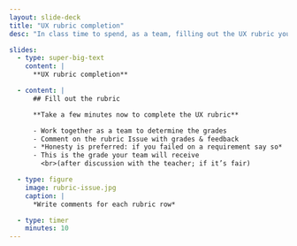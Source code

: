 ```yaml
---
layout: slide-deck
title: "UX rubric completion"
desc: "In class time to spend, as a team, filling out the UX rubric you proposed."

slides:
  - type: super-big-text
    content: |
      **UX rubric completion**

  - content: |
      ## Fill out the rubric

      **Take a few minutes now to complete the UX rubric**

      - Work together as a team to determine the grades
      - Comment on the rubric Issue with grades & feedback
      - *Honesty is preferred: if you failed on a requirement say so*
      - This is the grade your team will receive
        <br>(after discussion with the teacher; if it’s fair)

  - type: figure
    image: rubric-issue.jpg
    caption: |
      *Write comments for each rubric row*

  - type: timer
    minutes: 10
---
```

